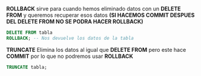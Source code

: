 **ROLLBACK** sirve para cuando hemos eliminado datos con un **DELETE FROM** y queremos recuperar esos datos **(SI HACEMOS COMMIT DESPUES DEL DELETE FROM NO SE PODRA HACER ROLLBACK)**

```SQL
DELETE FROM tabla
ROLLBACK; -- Nos devuelve los datos de la tabla
```

**TRUNCATE** Elimina los datos al igual que **DELETE FROM** pero este hace **COMMIT** por lo que no podremos usar **ROLLBACK**

```SQL 
TRUNCATE tabla;
```
